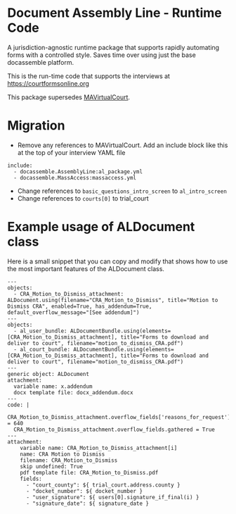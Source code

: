 # Document Assembly Line - Runtime Code

A jurisdiction-agnostic runtime package that supports rapidly automating forms
with a controlled style. Saves time over using just the base docassemble
platform.

This is the run-time code that supports the interviews at https://courtformsonline.org

This package supersedes [MAVirtualCourt](https://github.com/SuffolkLITLab/docassemble-MAVirtualCourt).

# Migration

* Remove any references to MAVirtualCourt. Add an include block like this at the top
  of your interview YAML file

```
include:
  - docassemble.AssemblyLine:al_package.yml
  - docassemble.MassAccess:massaccess.yml
```

* Change references to `basic_questions_intro_screen` to `al_intro_screen`
* Change references to `courts[0]` to trial_court


# Example usage of ALDocument class

Here is a small snippet that you can copy and modify that shows how to use the most important features of the ALDocument class.

```
---
objects:
  - CRA_Motion_to_Dismiss_attachment: ALDocument.using(filename="CRA_Motion_to_Dismiss", title="Motion to Dismiss CRA", enabled=True, has_addendum=True, default_overflow_message="[See addendum]")  
---
objects:
  - al_user_bundle: ALDocumentBundle.using(elements=[CRA_Motion_to_Dismiss_attachment], title="Forms to download and deliver to court", filename="motion_to_dismiss_CRA.pdf")
  - al_court_bundle: ALDocumentBundle.using(elements=[CRA_Motion_to_Dismiss_attachment], title="Forms to download and deliver to court", filename="motion_to_dismiss_CRA.pdf")
---
generic object: ALDocument
attachment:
  variable name: x.addendum
  docx template file: docx_addendum.docx
---
code: |
  CRA_Motion_to_Dismiss_attachment.overflow_fields['reasons_for_request'].overflow_trigger = 640
  CRA_Motion_to_Dismiss_attachment.overflow_fields.gathered = True
---
attachment:
    variable name: CRA_Motion_to_Dismiss_attachment[i]
    name: CRA Motion to Dismiss
    filename: CRA_Motion_to_Dismiss
    skip undefined: True
    pdf template file: CRA_Motion_to_Dismiss.pdf
    fields: 
      - "court_county": ${ trial_court.address.county }
      - "docket_number": ${ docket_number }
      - "user_signature": ${ users[0].signature_if_final(i) }
      - "signature_date": ${ signature_date }
```
